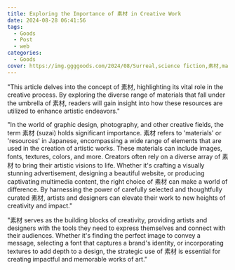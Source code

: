 ```yaml
---
title: Exploring the Importance of 素材 in Creative Work
date: 2024-08-28 06:41:56
tags:
  - Goods
  - Post
  - web
categories:
  - Goods
cover: https://img.ggggoods.com/2024/08/Surreal,science fiction,素材,material,technology,tech,diagrams,renderings,colors_20240830_00001_.png
---
```


"This article delves into the concept of 素材, highlighting its vital role in the creative process. By exploring the diverse range of materials that fall under the umbrella of 素材, readers will gain insight into how these resources are utilized to enhance artistic endeavors."

"In the world of graphic design, photography, and other creative fields, the term 素材 (suzai) holds significant importance. 素材 refers to 'materials' or 'resources' in Japanese, encompassing a wide range of elements that are used in the creation of artistic works. These materials can include images, fonts, textures, colors, and more. Creators often rely on a diverse array of 素材 to bring their artistic visions to life. Whether it's crafting a visually stunning advertisement, designing a beautiful website, or producing captivating multimedia content, the right choice of 素材 can make a world of difference. By harnessing the power of carefully selected and thoughtfully curated 素材, artists and designers can elevate their work to new heights of creativity and impact."

"素材 serves as the building blocks of creativity, providing artists and designers with the tools they need to express themselves and connect with their audiences. Whether it's finding the perfect image to convey a message, selecting a font that captures a brand's identity, or incorporating textures to add depth to a design, the strategic use of 素材 is essential for creating impactful and memorable works of art."
